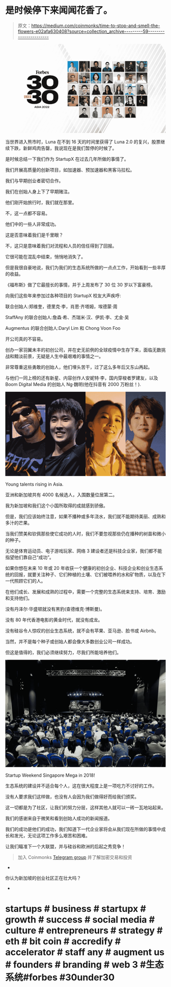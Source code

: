 # 是时候停下来闻闻花香了。

> 原文：<https://medium.com/coinmonks/time-to-stop-and-smell-the-flowers-e02afa630408?source=collection_archive---------59----------------------->

![](img/c88370a351265d912cb7b594fe7d5e6a.png)

当世界进入熊市时，Luna 在不到 16 天的时间里获得了 Luna 2.0 的复兴，股票继续下跌，新鲜鸡肉告罄，我说现在是我们暂停的时候了。

是时候总结一下我们作为 StartupX 在过去几年所做的事情了。

我们开展高质量的创新项目，如加速器、预加速器和黑客马拉松。

我们与早期创业者密切合作。

我们在创始人身上下了早期赌注。

他们刚开始旅行时，我们就在那里。

不，这一点都不容易。

他们中的一些人非常成功。

这是否意味着我们是千里眼？

不，这只是意味着我们对流程和人员的信任得到了回报。

它很可能在混乱中结束，悄悄地消失了。

但是我很自豪地说，我们为我们的生态系统所做的一点点工作，开始看到一些丰厚的收益。

《福布斯》做了它最擅长的事情，并于上周发布了 30 位 30 岁以下富豪榜。

向我们这些年来参加过各种项目的 StartupX 校友大声疾呼:

联合创始人:郑维奎，德里克·李，肖恩·齐塔姆，埃德蒙·周

StaffAny 的联合创始人:詹森·希、杰瑞米·汉、伊凯·李、尤金·吴

Augmentus 的联合创始人:Daryl Lim 和 Chong Voon Foo

开公司真的不容易。

创办一家羽翼未丰的初创公司，并在史无前例的全球疫情中生存下来，面临无数挑战和黯淡前景，无疑是人生中最艰难的事情之一。

非常尊重这些勇敢的创始人，他们埋头苦干，过了这么多年后又东山再起。

与他们一同上榜的还有新星、内容创作人安妮特·李，国内穿梭者罗建友，以及 Boom Digital Media 的创始人 Ng·魏明(他在抖音有 2000 万粉丝！).

![](img/9d7c3675d8988c0f01b51933c1c59336.png)

Young talents rising in Asia.

亚洲和新加坡共有 4000 名候选人，入围数量位居第二。

我为新加坡和我们这个小国所取得的成就感到骄傲。

但是，我们应该始终注意，如果不播种或多年浇水，我们就不能期待美丽、成熟和多汁的芒果。

当我们赞美和钦佩那些使它成功的人时，我们不要忽视那些仍在播种的树苗和微小的种子。

无论是体育运动员、电子游戏玩家、网络 3 建设者还是科技企业家，我们都不能指望他们靠自己“成功”。

如果你想在未来 10 年或 20 年收获一个健康的初创企业、科技企业和创业生态系统的回报，就要关注种子、它们种植的土壤、它们被喂养的水和矿物质，以及在下一代照顾它们的人。

在他们成长、发展和成熟的过程中，需要一个完整的生态系统来支持、培育、激励和支持他们。

没有丹泽尔·华盛顿就没有黑豹(查德维克·博斯曼)。

没有 80 年代香港电影的黄金时代，就没有成龙。

没有硅谷令人惊叹的创业生态系统，就不会有苹果、亚马逊、脸书或 Airbnb。

当然，并不是每个种子或创始人都会像大多数创业公司一样成功。

但这是值得的，我们必须继续努力，尽我们所能培养他们。

![](img/3a4e6d8a28bd65bfbaaca91f5a53d1a1.png)

Startup Weekend Singapore Mega in 2018!

生态系统的建设并不适合每个人，这在很大程度上是一项吃力不讨好的工作。

没有人要求我们这样做，也没有人会因为我们做得好而给我们颁奖。

这一切都是为了社区，让我们的努力分层，这样其他人就可以一砖一瓦地站起来。

我们的感谢来自于微笑和看到创始人成功的新闻报道。

我们的成功是他们的成功，我们知道下一代企业家将会从我们现在所做的事情中成长和发光，无论这项工作多么艰苦和困难。

让我们瞄准下一个大联盟，并与硅谷和欧洲的后起之秀竞争！

> 加入 Coinmonks [Telegram group](https://t.me/joinchat/Trz8jaxd6xEsBI4p) 并了解加密交易和投资

-

你认为新加坡的创业社区正在壮大吗？

-

# startups # business # startupx # growth # success # social media # culture # entrepreneurs # strategy # eth # bit coin # accredify # accelerator # staff any # augment us # founders # branding # web 3 #生态系统#forbes #30under30